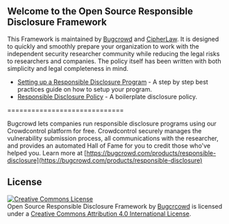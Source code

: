 ## Welcome to the Open Source Responsible Disclosure Framework

This Framework is maintained by [Bugcrowd](https://bugcrowd.com) and [CipherLaw](https://www.cipherlawgroup.com/). It is designed to quickly and smoothly prepare your organization to work with the independent security researcher community while reducing the legal risks to researchers and companies. The policy itself has been written with both simplicity and legal completeness in mind.

- [Setting up a Responsible Disclosure Program](https://github.com/bugcrowd/disclosure-policy/blob/master/setting_up_a_responsible_disclosure_program.md) - A step by step best practices guide on how to setup your program.
- [Responsible Disclosure Policy](https://github.com/bugcrowd/disclosure-policy/blob/master/responsible_disclosure_policy.md) - A boilerplate disclosure policy. 

=============================

Bugcrowd lets companies run responsible disclosure programs using our Crowdcontrol platform for free. Crowdcontrol securely manages the vulnerability submission process, all communications with the researcher, and provides an automated Hall of Fame for you to credit those who've helped you. Learn more at [https://bugcrowd.com/products/responsible-disclosure](https://bugcrowd.com/products/responsible-disclosure)

## License
<a rel="license" href="http://creativecommons.org/licenses/by/4.0/"><img alt="Creative Commons License" style="border-width:0" src="https://i.creativecommons.org/l/by/4.0/88x31.png" /></a><br /><span xmlns:dct="http://purl.org/dc/terms/" property="dct:title">Open Source Responsible Disclosure Framework</span> by <a xmlns:cc="http://creativecommons.org/ns#" href="https://bugcrowd.com" property="cc:attributionName" rel="cc:attributionURL">Bugcrcowd</a> is licensed under a <a rel="license" href="http://creativecommons.org/licenses/by/4.0/">Creative Commons Attribution 4.0 International License</a>.
